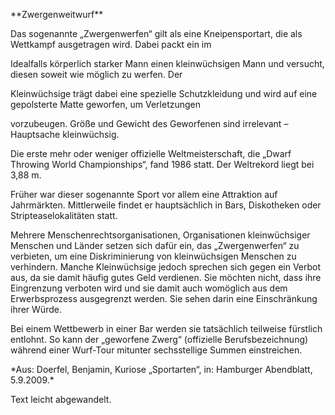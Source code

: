 \*\*Zwergenweitwurf\*\*



Das sogenannte „Zwergenwerfen“ gilt als eine Kneipensportart, die als Wettkampf ausgetragen wird. Dabei packt ein im

Idealfalls körperlich starker Mann einen kleinwüchsigen Mann und versucht, diesen soweit wie möglich zu werfen. Der

Kleinwüchsige trägt dabei eine spezielle Schutzkleidung und wird auf eine gepolsterte Matte geworfen, um Verletzungen

vorzubeugen. Größe und Gewicht des Geworfenen sind irrelevant – Hauptsache kleinwüchsig.

Die erste mehr oder weniger offizielle Weltmeisterschaft, die „Dwarf Throwing World Championships“, fand 1986 statt. Der Weltrekord liegt bei 3,88 m.

Früher war dieser sogenannte Sport vor allem eine Attraktion auf Jahrmärkten. Mittlerweile findet er hauptsächlich in Bars, Diskotheken oder Stripteaselokalitäten statt.

Mehrere Menschenrechtsorganisationen, Organisationen kleinwüchsiger Menschen und Länder setzen sich dafür ein, das „Zwergenwerfen“ zu verbieten, um eine Diskriminierung von kleinwüchsigen Menschen zu verhindern. Manche Kleinwüchsige jedoch sprechen sich gegen ein Verbot aus, da sie damit häufig gutes Geld verdienen. Sie möchten nicht, dass ihre Eingrenzung verboten wird und sie damit auch womöglich aus dem Erwerbsprozess ausgegrenzt werden. Sie sehen darin eine Einschränkung ihrer Würde.

Bei einem Wettbewerb in einer Bar werden sie tatsächlich teilweise fürstlich entlohnt. So kann der „geworfene Zwerg“ (offizielle Berufsbezeichnung) während einer Wurf-Tour mitunter sechsstellige Summen einstreichen.



\*Aus: Doerfel, Benjamin, Kuriose „Sportarten“, in: Hamburger Abendblatt, 5.9.2009.\*

Text leicht abgewandelt.



